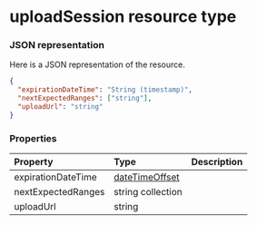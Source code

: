 # uploadSession resource type



### JSON representation

Here is a JSON representation of the resource.

<!-- {
  "blockType": "resource",
  "optionalProperties": [

  ],
  "@odata.type": "microsoft.graph.uploadsession"
}-->

```json
{
  "expirationDateTime": "String (timestamp)",
  "nextExpectedRanges": ["string"],
  "uploadUrl": "string"
}

```
### Properties
| Property	   | Type	|Description|
|:---------------|:--------|:----------|
|expirationDateTime|[dateTimeOffset](datetimeoffset.md)||
|nextExpectedRanges|string collection||
|uploadUrl|string||

<!-- uuid: 8fcb5dbc-d5aa-4681-8e31-b001d5168d79
2015-10-25 14:57:30 UTC -->
<!-- {
  "type": "#page.annotation",
  "description": "uploadSession resource",
  "keywords": "",
  "section": "documentation",
  "tocPath": ""
}-->